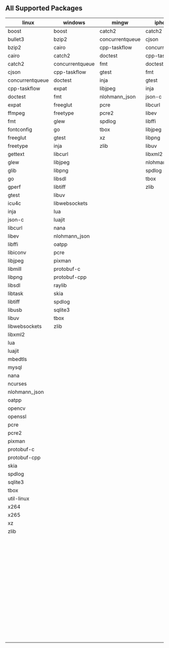 ## All Supported Packages

|linux|windows|mingw|iphoneos|macosx|android|
|-----|-------|-----|--------|------|-------|
|boost|boost|catch2|catch2|autoconf|catch2||
|bullet3|bzip2|concurrentqueue|cjson|automake|cjson||
|bzip2|cairo|cpp-taskflow|concurrentqueue|boost|concurrentqueue||
|cairo|catch2|doctest|cpp-taskflow|bullet3|cpp-taskflow||
|catch2|concurrentqueue|fmt|doctest|bzip2|doctest||
|cjson|cpp-taskflow|gtest|fmt|cairo|fmt||
|concurrentqueue|doctest|inja|gtest|catch2|gtest||
|cpp-taskflow|expat|libjpeg|inja|cjson|inja||
|doctest|fmt|nlohmann_json|json-c|cmake|json-c||
|expat|freeglut|pcre|libcurl|concurrentqueue|libjpeg||
|ffmpeg|freetype|pcre2|libev|cpp-taskflow|libpng||
|fmt|glew|spdlog|libffi|doctest|libuv||
|fontconfig|go|tbox|libjpeg|expat|libxml2||
|freeglut|gtest|xz|libpng|ffmpeg|lua||
|freetype|inja|zlib|libuv|fmt|nlohmann_json||
|gettext|libcurl||libxml2|fontconfig|spdlog||
|glew|libjpeg||nlohmann_json|freetype|tbox||
|glib|libpng||spdlog|gettext|zlib||
|go|libsdl||tbox|glew|||
|gperf|libtiff||zlib|glib|||
|gtest|libuv|||go|||
|icu4c|libwebsockets|||gperf|||
|inja|lua|||gtest|||
|json-c|luajit|||icu4c|||
|libcurl|nana|||inja|||
|libev|nlohmann_json|||json-c|||
|libffi|oatpp|||libcurl|||
|libiconv|pcre|||libev|||
|libjpeg|pixman|||libffi|||
|libmill|protobuf-c|||libiconv|||
|libpng|protobuf-cpp|||libjpeg|||
|libsdl|raylib|||libmill|||
|libtask|skia|||libpng|||
|libtiff|spdlog|||libsdl|||
|libusb|sqlite3|||libtask|||
|libuv|tbox|||libtiff|||
|libwebsockets|zlib|||libtool|||
|libxml2||||libusb|||
|lua||||libuv|||
|luajit||||libwebsockets|||
|mbedtls||||libxml2|||
|mysql||||lua|||
|nana||||luajit|||
|ncurses||||make|||
|nlohmann_json||||mbedtls|||
|oatpp||||meson|||
|opencv||||mysql|||
|openssl||||nasm|||
|pcre||||ncurses|||
|pcre2||||ninja|||
|pixman||||nlohmann_json|||
|protobuf-c||||oatpp|||
|protobuf-cpp||||opencv|||
|skia||||openssl|||
|spdlog||||patch|||
|sqlite3||||pcre|||
|tbox||||pcre2|||
|util-linux||||pixman|||
|x264||||pkg-config|||
|x265||||protobuf-c|||
|xz||||protobuf-cpp|||
|zlib||||protoc|||
|||||python|||
|||||python2|||
|||||raylib|||
|||||skia|||
|||||spdlog|||
|||||sqlite3|||
|||||tbox|||
|||||util-linux|||
|||||x264|||
|||||x265|||
|||||xz|||
|||||yasm|||
|||||zlib|||
